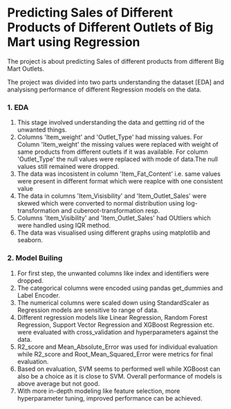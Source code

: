 <h1> Predicting Sales of Different Products of Different Outlets of Big Mart using Regression </h1>

<p>
    The project is about predicting Sales of different products from different Big Mart Outlets. 
</p>
<p>
    The project was divided into two parts understanding the dataset [EDA] and analysisng performance of different Regression models on the data.
</p>

<h3><strong>1. EDA</strong></h3>
<ol>
    <li>
        This stage involved understanding the data and gettting rid of the unwanted things.
    </li>
    <li>
        Columns 'Item_weight' and 'Outlet_Type' had missing values. For Column 'Item_weight' the missing values were replaced with weight of same products from different outlets if it was available. For column 'Outlet_Type' the null values were replaced with mode of data.The null values still remained were dropped. 
    </li>
    <li>
        The data was incosistent in column 'Item_Fat_Content' i.e. same values were present in different format which were reaplce with one consistent value
    </li>
    <li>
        The data in columns 'Item_Visisbility' and 'Item_Outlet_Sales' were skewed which were converted to normal distribution using log-transformation and cuberoot-transformation resp.
    </li>
    <li>
        Columns 'Item_Visibility' and 'Item_Outlet_Sales' had OUtliers which were handled using IQR method.
    </li>
    <li>
        The data was visualised using different graphs using matplotlib and seaborn.
    </li>
</ol>

<h3><strong>2. Model Builing</strong></h3>
<ol>
    <li>
        For first step, the unwanted columns like index and identifiers were dropped.
    </li>
    <li>
        The categorical columns were encoded using pandas get_dummies and Label Encoder.
    </li>
    <li>
        The numerical columns were scaled down using StandardScaler as Regression models are sensitive to range of data.
    </li>
    <li>
        Different regression models like Linear Regression, Random Forest Regression, Support Vector Regression and XGBoost Regression etc. were evaluated with cross_validation and hyperparameters against the data. 
    </li>
    <li>
        R2_score and Mean_Absolute_Error was used for individual evaluation while R2_score and Root_Mean_Squared_Error were metrics for final evaluation.
    </li>
    <li>
        Based on evaluation, SVM seems to performed well while XGBoost can also be a choice as it is close to SVM. Overall performance of models is above average but not good.
    </li>
    <li>
        With more in-depth modeling like feature selection, more hyperparameter tuning, improved performance can be achieved.
    </li>
</ol>
